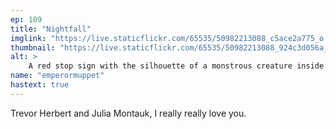 ```yaml
---
ep: 109
title: "Nightfall"
imglink: "https://live.staticflickr.com/65535/50982213088_c5ace2a775_o.jpg"
thumbnail: "https://live.staticflickr.com/65535/50982213088_924c3d056a_q.jpg"
alt: >
    A red stop sign with the silhouette of a monstrous creature inside. Above it, text reads &#x27;Herbert and Montauk Creature Removal Service&#x27;. At the bottom are (fake) contact details.
name: "emperormuppet"
hastext: true
---
```

Trevor Herbert and Julia Montauk, I really really love you.